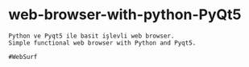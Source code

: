# web-browser-with-python-PyQt5
```
Python ve Pyqt5 ile basit işlevli web browser.
Simple functional web browser with Python and Pyqt5.

#WebSurf 
